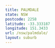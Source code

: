 ```yaml
---
title: PALMDALE
state: NSW
postcode: 2258
latitude: -33.333187
longitude: 151.3433
url: /nsw/palmdale/
layout: suburb
---
```

